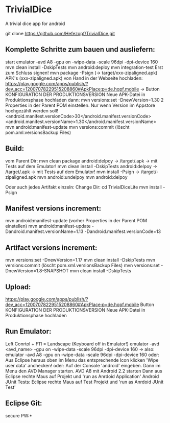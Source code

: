 TrivialDice
============

A trivial dice app for android

git clone https://github.com/Hefezopf/TrivialDice.git

Komplette Schritte zum bauen und ausliefern:
--------------------------------------------
start emulator -avd A8 -gpu on -wipe-data -scale 96dpi -dpi-device 160
mvn clean install -DskipTests
mvn android:deploy 
mvn integration-test
Erst zum Schluss signen!
mvn package -Psign (-> target/xxx-zipaligned.apk)
APK's (xxx-zipaligned.apk) von Hand in der Webseite hochladen: https://play.google.com/apps/publish/?dev_acc=12007078229515208860#ApkPlace:p=de.hopf.mobile -> Button KONFIGURATION DER PRODUKTIONSVERSION Neue APK-Datei in Produktionsphase hochladen
dann:
mvn versions:set -DnewVersion=1.30
2 Properties in der Parent POM einstellen. Nur wenn Version im Appstore hochgezählt werden soll!
    <android.manifest.versionCode>30</android.manifest.versionCode>
    <android.manifest.versionName>1.30</android.manifest.versionName>
mvn android:manifest-update
mvn versions:commit (löscht pom.xml.versionsBackup Files)

Build:
------
vom Parent Dir:
mvn clean package android:delpoy -> /target/<trivialdice-xxx>.apk  -> mit Tests auf dem Emulator!
mvn clean install -DskipTests android:delpoy -> /target/<trivialdice-xxx>.apk  -> mit Tests auf dem Emulator!
mvn install -Psign -> /target/<trivialdice-xxx>-zipaligned.apk
mvn android:undelpoy
mvn android:delpoy

Oder auch jedes Artifakt einzeln:
Change Dir:
cd TrivialDiceLite
mvn install -Psign

Manifest versions increment:
----------------------------
mvn android:manifest-update (vorher Properties in der Parent POM einstellen)
mvn android:manifest-update -Dandroid.manifest.versionName=1.13 -Dandroid.manifest.versionCode=13

Artifact versions increment:
----------------------------
mvn versions:set -DnewVersion=1.17 
mvn clean install -DskipTests
mvn versions:commit (löscht pom.xml.versionsBackup Files)
mvn versions:set -DnewVersion=1.8-SNAPSHOT
mvn clean install -DskipTests

Upload:
-------
https://play.google.com/apps/publish/?dev_acc=12007078229515208860#ApkPlace:p=de.hopf.mobile
Button KONFIGURATION DER PRODUKTIONSVERSION Neue APK-Datei in Produktionsphase hochladen
 
Run Emulator:
-------------
Left Conrtol + F11 = Landscape (Keyboard off in Emulator!)
emulator -avd <avd_name> -gpu on -wipe-data -scale 96dpi -dpi-device 160
 -> also: emulator -avd A8 -gpu on -wipe-data -scale 96dpi -dpi-device 160
oder:
Aus Eclipse heraus oben im Menu das entsprechende Icon klicken
'Wipe user data' anchecken!
oder:
Auf der Console 'android' eingeben.
Dann im Menu den AVD Manager starten.
AVD A8 mit Android 2.2 starten
Dann aus Eclipse rechte Maus auf Projekt und 'run as Anrdoid Application'
Android JUnit Tests:
Eclipse rechte Maus auf Test Projekt und 'run as Anrdoid JUnit Test'

Eclipse Git:
------------
secure PW:*

 
